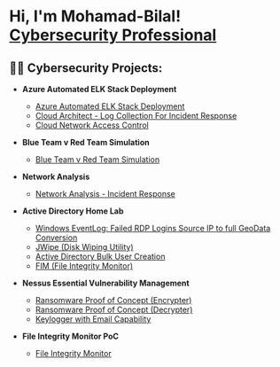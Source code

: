 <h1>Hi, I'm Mohamad-Bilal! <br/><a href="https://www.linkedin.com/in/bilal-nathalia/">Cybersecurity Professional</a>
<h2>👨‍💻 Cybersecurity Projects:</h2>

- <b>Azure Automated ELK Stack Deployment</b>
  - [Azure Automated ELK Stack Deployment](https://github.com/BilalN23/Azure-Automated-ELK-Stack-Deployment)
  - [Cloud Architect - Log Collection For Incident Response](https://github.com/BilalN23/Cloud-Architect---Log-Collection-For-Incident-Response)
  - [Cloud Network Access Control](https://github.com/BilalN23/Cloud-Network-Access-Control)
  
- <b>Blue Team v Red Team Simulation</b>
  - [Blue Team v Red Team Simulation](https://github.com/BilalN23/Blue-Team-v-Red-Team)
    
- <b>Network Analysis</b>
  - [Network Analysis - Incident Response](https://github.com/BilalN23/Network-Analysis/)
    
- <b>Active Directory Home Lab</b>
  - [Windows EventLog: Failed RDP Logins Source IP to full GeoData Conversion](https://github.com/joshmadakor1/Sentinel-Lab)
  - [JWipe (Disk Wiping Utility)](https://github.com/joshmadakor1/Jwipe.PowerShell)
  - [Active Directory Bulk User Creation](https://github.com/joshmadakor1/AD_PS)
  - [FIM (File Integrity Monitor)](https://github.com/joshmadakor1/PowerShell-Integrity-FIM)
    
- <b>Nessus Essential Vulnerability Management</b>
  - [Ransomware Proof of Concept (Encrypter)](https://github.com/joshmadakor1/EncrypterPOC)
  - [Ransomware Proof of Concept (Decrypter)](https://github.com/joshmadakor1/DecrypterPOC)
  - [Keylogger with Email Capability](https://github.com/joshmadakor1/Key-Logger-With-Email)
    
- <b>File Integrity Monitor PoC</b>
  - [File Integrity Monitor](https://github.com/BilalN23/File-Integrity-Monitor)

